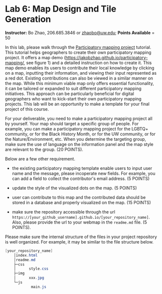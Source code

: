 # Lab 6: Map Design and Tile Generation

**Instructor:** Bo Zhao, 206.685.3846 or zhaobo@uw.edu; **Points Available** = 50

In this lab, please walk through the [Participatory mapping project](https://github.com/jakobzhao/participatory-mapping) tutorial. This tutorial helps geographers to create their own participatory mapping project. It offers a map demo (https://jakobzhao.github.io/participatory-mapping/, see figure 1) and a detailed instruction on how to create it. This map demo enables its users to contribute their local knowledge by clicking on a map, inputting their information, and viewing their input represented as a red dot. Existing contributions can also be viewed in a similar manner on the map. While this minimum viable map only offers essential functionality, it can be tailored or expanded to suit different participatory mapping initiatives. This approach can be particularly beneficial for digital geographers who want to kick-start their own participatory mapping projects. This lab will be an opportunity to make a template for your final project of this course.

For your deliverable, you need to make a participatory mapping project all by yourself. Your map should target a specific group of people. For example, you can make a participatory mapping project for the LGBTQ+ community, or for the Black History Month, or for the UW community, or for the Nature/Environment, etc. When you determine the targeting group, make sure the use of language on the information panel and the map style are relevant to the group. (20 POINTS).

 Below are a few other requirement.
   
   - the existing participatory mapping template enable users to input user name and the message, please incoperate new fields. For example, you can add a field to collect the contributor's email address. (5 POINTS)

   - update the style of the visualized dots on the map. (5 POINTS)
   - user can contribute to this map and the contributed data should be stored in a database and properly visualized on the map. (15 POINTS)
   - make sure the repository accessible through the url `https://[your_github_username].github.io/[your_repository_name]`. Also, please provide the url to your webmap in the `readme.md` file. (5 POINTS).

Please make sure the internal structure of the files in your project repository is well organized. For example, it may be similar to the file structure below.

```powershell
[your_repository_name]
    │index.html
    │readme.md
    ├─css
    │      style.css
    ├─img
    │      xxx.jpg
    └─js
            main.js
```